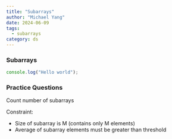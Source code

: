 ```yaml
---
title: "Subarrays"
author: "Michael Yang"
date: 2024-06-09
tags:
  - subarrays
category: ds
---
```


### Subarrays

```js
console.log("Hello world");
```

### Practice Questions

Count number of subarrays

Constraint:

- Size of subarray is M (contains only M elements)
- Average of subarray elements must be greater than threshold
